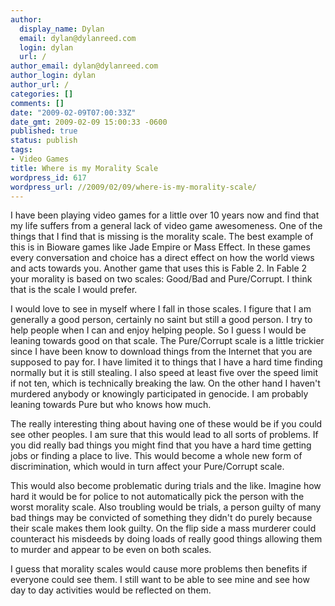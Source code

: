 ```yaml
---
author:
  display_name: Dylan
  email: dylan@dylanreed.com
  login: dylan
  url: /
author_email: dylan@dylanreed.com
author_login: dylan
author_url: /
categories: []
comments: []
date: "2009-02-09T07:00:33Z"
date_gmt: 2009-02-09 15:00:33 -0600
published: true
status: publish
tags:
- Video Games
title: Where is my Morality Scale
wordpress_id: 617
wordpress_url: //2009/02/09/where-is-my-morality-scale/
---
```


I have been playing video games for a little over 10 years now and find that my life suffers from a general lack of video game awesomeness. One of the things that I find that is missing is the morality scale. The best example of this is in Bioware games like Jade Empire or Mass Effect. In these games every conversation and choice has a direct effect on how the world views and acts towards you. Another game that uses this is Fable 2. In Fable 2 your morality is based on two scales: Good/Bad and Pure/Corrupt. I think that is the scale I would prefer.

I would love to see in myself where I fall in those scales. I figure that I am generally a good person, certainly no saint but still a good person. I try to help people when I can and enjoy helping people. So I guess I would be leaning towards good on that scale. The Pure/Corrupt scale is a little trickier since I have been know to download things from the Internet that you are supposed to pay for. I have limited it to things that I have a hard time finding normally but it is still stealing. I also speed at least five over the speed limit if not ten, which is technically breaking the law. On the other hand I haven't murdered anybody or knowingly participated in genocide. I am probably leaning towards Pure but who knows how much.

The really interesting thing about having one of these would be if you could see other peoples. I am sure that this would lead to all sorts of problems. If you did really bad things you might find that you have a hard time getting jobs or finding a place to live. This would become a whole new form of discrimination, which would in turn affect your Pure/Corrupt scale.

This would also become problematic during trials and the like. Imagine how hard it would be for police to not automatically pick the person with the worst morality scale. Also troubling would be trials, a person guilty of many bad things may be convicted of something they didn't do purely because their scale makes them look guilty. On the flip side a mass murderer could counteract his misdeeds by doing loads of really good things allowing them to murder and appear to be even on both scales.

I guess that morality scales would cause more problems then benefits if everyone could see them. I still want to be able to see mine and see how day to day activities would be reflected on them.
